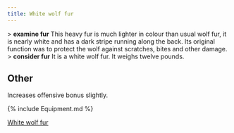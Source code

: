 ```yaml
---
title: White wolf fur
---
```


\> **examine fur**
This heavy fur is much lighter in colour than usual wolf fur, it is
nearly
white and has a dark stripe running along the back. Its original
function was
to protect the wolf against scratches, bites and other damage.
\> **consider fur**
It is a white wolf fur.
It weighs twelve pounds.

## Other

Increases offensive bonus slightly.

{% include Equipment.md %}

[White wolf fur](Category:Cloaks "wikilink")